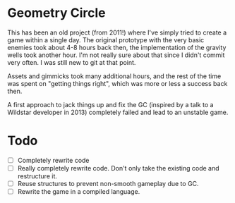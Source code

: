 # Geometry Circle

This has been an old project (from 2011!) where I've simply tried to create a game within a single day. The original prototype with the very basic enemies took about 4-8 hours back then, the implementation of the gravity wells took another hour. I'm not really sure about that since I didn't commit very often. I was still new to git at that point.

Assets and gimmicks took many additional hours, and the rest of the time was spent on "getting things right", which was more or less a success back then.

A first approach to jack things up and fix the GC (inspired by a talk to a Wildstar developer in 2013) completely failed and lead to an unstable game.

# Todo
- [ ] Completely rewrite code
- [ ] Really completely rewrite code. Don't only take the existing code and restructure it.
- [ ] Reuse structures to prevent non-smooth gameplay due to GC.
- [ ] Rewrite the game in a compiled language.